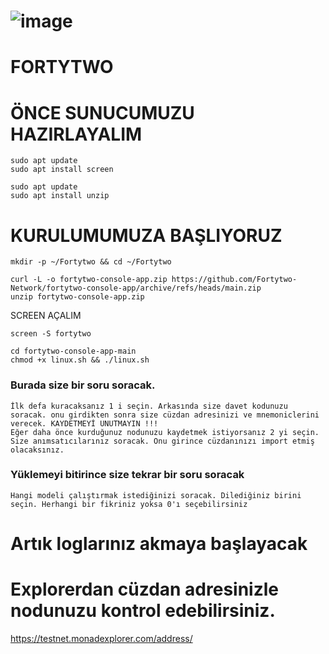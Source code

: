 # ![image](https://github.com/user-attachments/assets/68be11aa-30c5-46c3-a658-77cc419a8612)

# FORTYTWO

# ÖNCE SUNUCUMUZU HAZIRLAYALIM
```
sudo apt update
sudo apt install screen
```
```
sudo apt update
sudo apt install unzip
```

# KURULUMUMUZA BAŞLIYORUZ
```
mkdir -p ~/Fortytwo && cd ~/Fortytwo
```
```
curl -L -o fortytwo-console-app.zip https://github.com/Fortytwo-Network/fortytwo-console-app/archive/refs/heads/main.zip
unzip fortytwo-console-app.zip
```
SCREEN AÇALIM
```
screen -S fortytwo
```
```
cd fortytwo-console-app-main
chmod +x linux.sh && ./linux.sh
```
### Burada size bir soru soracak. 
```
İlk defa kuracaksanız 1 i seçin. Arkasında size davet kodunuzu soracak. onu girdikten sonra size cüzdan adresinizi ve mnemoniclerini verecek. KAYDETMEYİ UNUTMAYIN !!!
Eğer daha önce kurduğunuz nodunuzu kaydetmek istiyorsanız 2 yi seçin. Size anımsatıcılarınız soracak. Onu girince cüzdanınızı import etmiş olacaksınız.
```
### Yüklemeyi bitirince size tekrar bir soru soracak
```
Hangi modeli çalıştırmak istediğinizi soracak. Dilediğiniz birini seçin. Herhangi bir fikriniz yoksa 0'ı seçebilirsiniz
```
# Artık loglarınız akmaya başlayacak
# Explorerdan cüzdan adresinizle nodunuzu kontrol edebilirsiniz.
https://testnet.monadexplorer.com/address/



